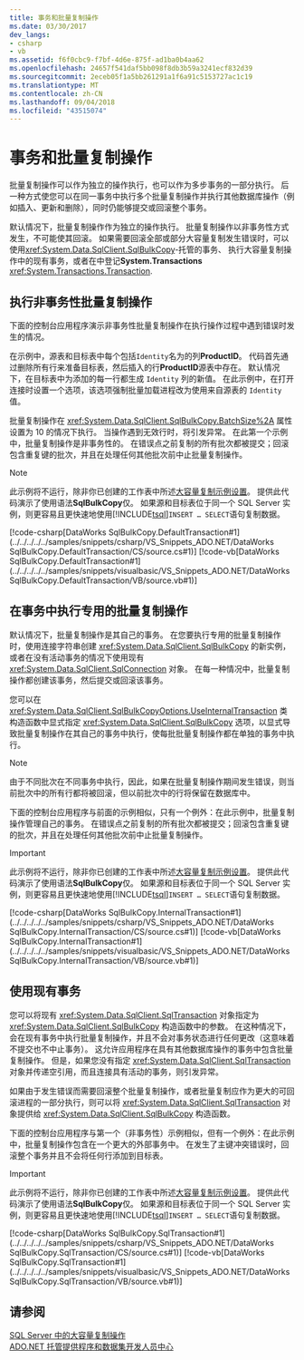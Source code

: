 ```yaml
---
title: 事务和批量复制操作
ms.date: 03/30/2017
dev_langs:
- csharp
- vb
ms.assetid: f6f0cbc9-f7bf-4d6e-875f-ad1ba0b4aa62
ms.openlocfilehash: 24657f541daf5bb098f8db3b59a3241ecf832d39
ms.sourcegitcommit: 2eceb05f1a5bb261291a1f6a91c5153727ac1c19
ms.translationtype: MT
ms.contentlocale: zh-CN
ms.lasthandoff: 09/04/2018
ms.locfileid: "43515074"
---
```

# <a name="transaction-and-bulk-copy-operations"></a>事务和批量复制操作
批量复制操作可以作为独立的操作执行，也可以作为多步事务的一部分执行。 后一种方式使您可以在同一事务中执行多个批量复制操作并执行其他数据库操作（例如插入、更新和删除），同时仍能够提交或回滚整个事务。  
  
 默认情况下，批量复制操作作为独立的操作执行。 批量复制操作以非事务性方式发生，不可能使其回滚。 如果需要回滚全部或部分大容量复制发生错误时，可以使用<xref:System.Data.SqlClient.SqlBulkCopy>-托管的事务、 执行大容量复制操作中的现有事务，或者在中登记**System.Transactions** <xref:System.Transactions.Transaction>.  
  
## <a name="performing-a-non-transacted-bulk-copy-operation"></a>执行非事务性批量复制操作  
 下面的控制台应用程序演示非事务性批量复制操作在执行操作过程中遇到错误时发生的情况。  
  
 在示例中，源表和目标表中每个包括`Identity`名为的列**ProductID**。 代码首先通过删除所有行来准备目标表，然后插入的行**ProductID**源表中存在。 默认情况下，在目标表中为添加的每一行都生成 `Identity` 列的新值。 在此示例中，在打开连接时设置一个选项，该选项强制批量加载进程改为使用来自源表的 `Identity` 值。  
  
 批量复制操作在 <xref:System.Data.SqlClient.SqlBulkCopy.BatchSize%2A> 属性设置为 10 的情况下执行。 当操作遇到无效行时，将引发异常。 在此第一个示例中，批量复制操作是非事务性的。 在错误点之前复制的所有批次都被提交；回滚包含重复键的批次，并且在处理任何其他批次前中止批量复制操作。  
  
> [!NOTE]
>  此示例将不运行，除非你已创建的工作表中所述[大容量复制示例设置](../../../../../docs/framework/data/adonet/sql/bulk-copy-example-setup.md)。 提供此代码演示了使用语法**SqlBulkCopy**仅。 如果源和目标表位于同一个 SQL Server 实例，则更容易且更快速地使用[!INCLUDE[tsql](../../../../../includes/tsql-md.md)]`INSERT … SELECT`语句复制数据。  
  
 [!code-csharp[DataWorks SqlBulkCopy.DefaultTransaction#1](../../../../../samples/snippets/csharp/VS_Snippets_ADO.NET/DataWorks SqlBulkCopy.DefaultTransaction/CS/source.cs#1)]
 [!code-vb[DataWorks SqlBulkCopy.DefaultTransaction#1](../../../../../samples/snippets/visualbasic/VS_Snippets_ADO.NET/DataWorks SqlBulkCopy.DefaultTransaction/VB/source.vb#1)]  
  
## <a name="performing-a-dedicated-bulk-copy-operation-in-a-transaction"></a>在事务中执行专用的批量复制操作  
 默认情况下，批量复制操作是其自己的事务。 在您要执行专用的批量复制操作时，使用连接字符串创建 <xref:System.Data.SqlClient.SqlBulkCopy> 的新实例，或者在没有活动事务的情况下使用现有 <xref:System.Data.SqlClient.SqlConnection> 对象。 在每一种情况中，批量复制操作都创建该事务，然后提交或回滚该事务。  
  
 您可以在 <xref:System.Data.SqlClient.SqlBulkCopyOptions.UseInternalTransaction> 类构造函数中显式指定 <xref:System.Data.SqlClient.SqlBulkCopy> 选项，以显式导致批量复制操作在其自己的事务中执行，使每批批量复制操作都在单独的事务中执行。  
  
> [!NOTE]
>  由于不同批次在不同事务中执行，因此，如果在批量复制操作期间发生错误，则当前批次中的所有行都将被回滚，但以前批次中的行将保留在数据库中。  
  
 下面的控制台应用程序与前面的示例相似，只有一个例外：在此示例中，批量复制操作管理自己的事务。 在错误点之前复制的所有批次都被提交；回滚包含重复键的批次，并且在处理任何其他批次前中止批量复制操作。  
  
> [!IMPORTANT]
>  此示例将不运行，除非你已创建的工作表中所述[大容量复制示例设置](../../../../../docs/framework/data/adonet/sql/bulk-copy-example-setup.md)。 提供此代码演示了使用语法**SqlBulkCopy**仅。 如果源和目标表位于同一个 SQL Server 实例，则更容易且更快速地使用[!INCLUDE[tsql](../../../../../includes/tsql-md.md)]`INSERT … SELECT`语句复制数据。  
  
 [!code-csharp[DataWorks SqlBulkCopy.InternalTransaction#1](../../../../../samples/snippets/csharp/VS_Snippets_ADO.NET/DataWorks SqlBulkCopy.InternalTransaction/CS/source.cs#1)]
 [!code-vb[DataWorks SqlBulkCopy.InternalTransaction#1](../../../../../samples/snippets/visualbasic/VS_Snippets_ADO.NET/DataWorks SqlBulkCopy.InternalTransaction/VB/source.vb#1)]  
  
## <a name="using-existing-transactions"></a>使用现有事务  
 您可以将现有 <xref:System.Data.SqlClient.SqlTransaction> 对象指定为 <xref:System.Data.SqlClient.SqlBulkCopy> 构造函数中的参数。 在这种情况下，会在现有事务中执行批量复制操作，并且不会对事务状态进行任何更改（这意味着不提交也不中止事务）。 这允许应用程序在具有其他数据库操作的事务中包含批量复制操作。 但是，如果您没有指定 <xref:System.Data.SqlClient.SqlTransaction> 对象并传递空引用，而且连接具有活动的事务，则引发异常。  
  
 如果由于发生错误而需要回滚整个批量复制操作，或者批量复制应作为更大的可回滚进程的一部分执行，则可以将 <xref:System.Data.SqlClient.SqlTransaction> 对象提供给 <xref:System.Data.SqlClient.SqlBulkCopy> 构造函数。  
  
 下面的控制台应用程序与第一个（非事务性）示例相似，但有一个例外：在此示例中，批量复制操作包含在一个更大的外部事务中。 在发生了主键冲突错误时，回滚整个事务并且不会将任何行添加到目标表。  
  
> [!IMPORTANT]
>  此示例将不运行，除非你已创建的工作表中所述[大容量复制示例设置](../../../../../docs/framework/data/adonet/sql/bulk-copy-example-setup.md)。 提供此代码演示了使用语法**SqlBulkCopy**仅。 如果源和目标表位于同一个 SQL Server 实例，则更容易且更快速地使用[!INCLUDE[tsql](../../../../../includes/tsql-md.md)]`INSERT … SELECT`语句复制数据。  
  
 [!code-csharp[DataWorks SqlBulkCopy.SqlTransaction#1](../../../../../samples/snippets/csharp/VS_Snippets_ADO.NET/DataWorks SqlBulkCopy.SqlTransaction/CS/source.cs#1)]
 [!code-vb[DataWorks SqlBulkCopy.SqlTransaction#1](../../../../../samples/snippets/visualbasic/VS_Snippets_ADO.NET/DataWorks SqlBulkCopy.SqlTransaction/VB/source.vb#1)]  
  
## <a name="see-also"></a>请参阅  
 [SQL Server 中的大容量复制操作](../../../../../docs/framework/data/adonet/sql/bulk-copy-operations-in-sql-server.md)  
 [ADO.NET 托管提供程序和数据集开发人员中心](https://go.microsoft.com/fwlink/?LinkId=217917)
